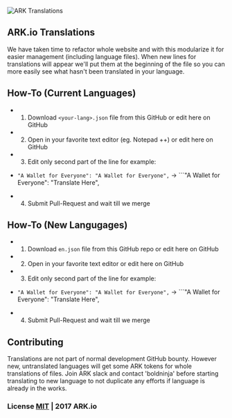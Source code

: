 ![ARK Translations](https://i.imgur.com/9ai7Wnv.png)

## ARK.io Translations

We have taken time to refactor whole website and with this modularize it for easier management (including language files). 
When new lines for translations will appear we'll put them at the beginning of the file so you can more easily see what hasn't been translated in your language.

## How-To (Current Languages)
* 1. Download ```<your-lang>.json``` file from this GitHub or edit here on GitHub
* 2. Open in your favorite text editor (eg. Notepad ++) or edit here on GitHub
* 3. Edit only second part of the line for example:
-  ```"A Wallet for Everyone": "A Wallet for Everyone",``` -> ```"A Wallet for Everyone": "Translate Here",
* 4. Submit Pull-Request and wait till we merge

## How-To (New Langugages)

* 1. Download ```en.json``` file from this GitHub repo or edit here on GitHub
* 2. Open in your favorite text editor or edit here on GitHub
* 3. Edit only second part of the line for example:
-  ```"A Wallet for Everyone": "A Wallet for Everyone",``` -> ```"A Wallet for Everyone": "Translate Here",
* 4. Submit Pull-Request and wait till we merge

## Contributing

Translations are not part of normal development GitHub bounty. However new, untranslated languages will get some ARK tokens for whole translations of files. Join ARK slack and contact 'boldninja' before starting translating to new language to not duplicate any efforts if language is already in the works.

### License [MIT](LICENSE.md) | 2017 ARK.io